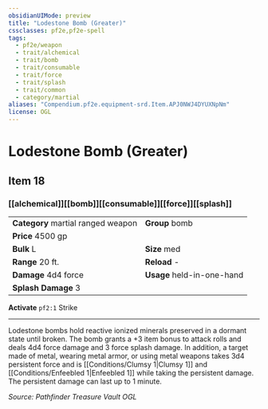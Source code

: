 ```yaml
---
obsidianUIMode: preview
title: "Lodestone Bomb (Greater)"
cssclasses: pf2e,pf2e-spell
tags:
  - pf2e/weapon
  - trait/alchemical
  - trait/bomb
  - trait/consumable
  - trait/force
  - trait/splash
  - trait/common
  - category/martial
aliases: "Compendium.pf2e.equipment-srd.Item.APJ0NWJ4DYUXNpNm"
license: OGL
---
```

# Lodestone Bomb (Greater)
## Item 18
### [[alchemical]][[bomb]][[consumable]][[force]][[splash]]

|  |  |
| -- | -- |
| **Category** martial ranged weapon | **Group** bomb |
| **Price** 4500 gp |  |
| **Bulk** L | **Size** med |
|**Range** 20 ft.| **Reload** -|
| **Damage** 4d4 force  | **Usage** held-in-one-hand |
| **Splash Damage** 3 | |


**Activate** `pf2:1` Strike

* * *

Lodestone bombs hold reactive ionized minerals preserved in a dormant state until broken. The bomb grants a +3 item bonus to attack rolls and deals 4d4 force damage and 3 force splash damage. In addition, a target made of metal, wearing metal armor, or using metal weapons takes 3d4 persistent force and is [[Conditions/Clumsy 1|Clumsy 1]] and [[Conditions/Enfeebled 1|Enfeebled 1]] while taking the persistent damage. The persistent damage can last up to 1 minute.

*Source: Pathfinder Treasure Vault*
*OGL*